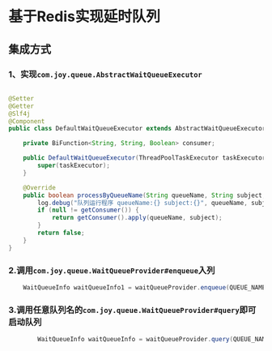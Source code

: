 # 基于Redis实现延时队列

## 集成方式

### 1、实现`com.joy.queue.AbstractWaitQueueExecutor`

```java

@Setter
@Getter
@Slf4j
@Component
public class DefaultWaitQueueExecutor extends AbstractWaitQueueExecutor {

    private BiFunction<String, String, Boolean> consumer;

    public DefaultWaitQueueExecutor(ThreadPoolTaskExecutor taskExecutor) {
        super(taskExecutor);
    }

    @Override
    public boolean processByQueueName(String queueName, String subject, Object extData) {
        log.debug("队列运行程序 queueName:{} subject:{}", queueName, subject);
        if (null != getConsumer()) {
            return getConsumer().apply(queueName, subject);
        }
        return false;
    }
}
```

### 2.调用`com.joy.queue.WaitQueueProvider#enqueue`入列

```java
    WaitQueueInfo waitQueueInfo1 = waitQueueProvider.enqueue(QUEUE_NAME, "test1");
```

### 3.调用任意队列名的`com.joy.queue.WaitQueueProvider#query`即可启动队列

```java
        WaitQueueInfo waitQueueInfo = waitQueueProvider.query(QUEUE_NAME, "test1");
```
